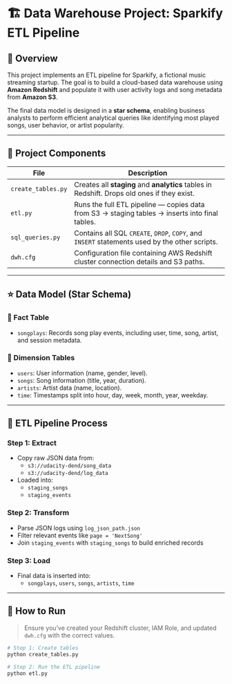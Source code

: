 # 🏗️ Data Warehouse Project: Sparkify ETL Pipeline

## 📌 Overview

This project implements an ETL pipeline for Sparkify, a fictional music streaming startup. The goal is to build a cloud-based data warehouse using **Amazon Redshift** and populate it with user activity logs and song metadata from **Amazon S3**.

The final data model is designed in a **star schema**, enabling business analysts to perform efficient analytical queries like identifying most played songs, user behavior, or artist popularity.

---

## 🧱 Project Components

| File | Description |
|------|-------------|
| `create_tables.py` | Creates all **staging** and **analytics** tables in Redshift. Drops old ones if they exist. |
| `etl.py` | Runs the full ETL pipeline — copies data from S3 → staging tables → inserts into final tables. |
| `sql_queries.py` | Contains all SQL `CREATE`, `DROP`, `COPY`, and `INSERT` statements used by the other scripts. |
| `dwh.cfg` | Configuration file containing AWS Redshift cluster connection details and S3 paths. |

---

## ⭐️ Data Model (Star Schema)

### 🎯 Fact Table
- `songplays`: Records song play events, including user, time, song, artist, and session metadata.

### 🧩 Dimension Tables
- `users`: User information (name, gender, level).
- `songs`: Song information (title, year, duration).
- `artists`: Artist data (name, location).
- `time`: Timestamps split into hour, day, week, month, year, weekday.

---

## 🔁 ETL Pipeline Process

### Step 1: **Extract**
- Copy raw JSON data from:
  - `s3://udacity-dend/song_data`
  - `s3://udacity-dend/log_data`
- Loaded into:
  - `staging_songs`
  - `staging_events`

### Step 2: **Transform**
- Parse JSON logs using `log_json_path.json`
- Filter relevant events like `page = 'NextSong'`
- Join `staging_events` with `staging_songs` to build enriched records

### Step 3: **Load**
- Final data is inserted into:
  - `songplays`, `users`, `songs`, `artists`, `time`

---

## 🧪 How to Run

> Ensure you’ve created your Redshift cluster, IAM Role, and updated `dwh.cfg` with the correct values.

```bash
# Step 1: Create tables
python create_tables.py

# Step 2: Run the ETL pipeline
python etl.py

